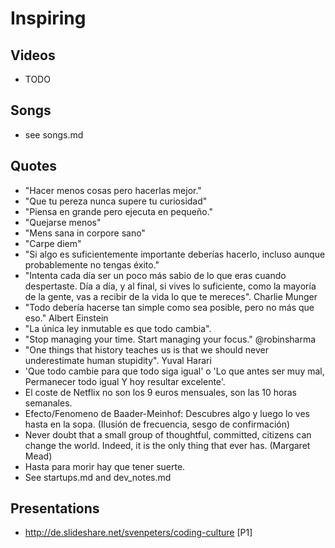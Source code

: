 Inspiring
=========



Videos
------
 * TODO

Songs
-----
 * see songs.md

Quotes
-------
 * "Hacer menos cosas pero hacerlas mejor."
 * "Que tu pereza nunca supere tu curiosidad"
 * "Piensa en grande pero ejecuta en pequeño."
 * "Quejarse menos"
 * "Mens sana in corpore sano"
 * "Carpe diem"
 * "Si algo es suficientemente importante deberías hacerlo, incluso aunque probablemente no tengas éxito."
 * "Intenta cada día ser un poco más sabio de lo que eras cuando despertaste. Día a día, y al final, si vives lo suficiente, como la mayoría de la gente, vas a recibir de la vida lo que te mereces". Charlie Munger
 * "Todo debería hacerse tan simple como sea posible, pero no más que eso." Albert Einstein
 * "La única ley inmutable es que todo cambia".
 * "Stop managing your time. Start managing your focus." @robinsharma
 * "One things that history teaches us is that we should never underestimate human stupidity". Yuval Harari
 * 'Que todo cambie para que todo siga igual' o 'Lo que antes ser muy mal, Permanecer todo igual Y hoy resultar excelente'.
 * El coste de Netflix no son los 9 euros mensuales, son las 10 horas semanales.
 * Efecto/Fenomeno de Baader-Meinhof: Descubres algo y luego lo ves hasta en la sopa. (Ilusión de frecuencia, sesgo de confirmación)
 * Never doubt that a small group of thoughtful, committed, citizens can change the world. Indeed, it is the only thing that ever has. (Margaret Mead) 
 * Hasta para morir hay que tener suerte.
 * See startups.md and dev_notes.md

Presentations
-------------

* http://de.slideshare.net/svenpeters/coding-culture [P1]

